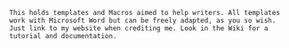 	This holds templates and Macros aimed to help writers. All templates work with Microsoft Word but can be freely adapted, as you so wish. Just link to my website when crediting me. Look in the Wiki for a tutorial and documentation.
